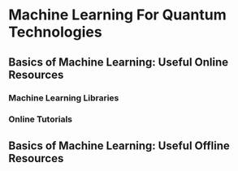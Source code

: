 # Machine Learning For Quantum Technologies

## Basics of Machine Learning: Useful Online Resources

### Machine Learning Libraries

### Online Tutorials

## Basics of Machine Learning: Useful Offline Resources
